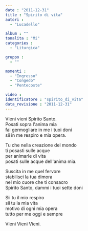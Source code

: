```yaml
---
date : "2011-12-31"
title : "Spirito di vita"
autori : 
  - "Lucadello"

album : ""
tonalita : "Mi"
categories : 
  - "Liturgica"

gruppo : 
  - ""

momenti : 
  - "Ingresso"
  - "Congedo"
  - "Pentecoste"

video : 
identificatore : "spirito_di_vita"
data_revisione : "2011-12-31"
---
```

  
  
  
  
  
  
  
  
  
  
Vieni vieni Spirito Santo.  
Posati sopra l'anima mia  
fai germogliare in me i tuoi doni  
sii in me respiro e mia opera.  
  
  
  
Tu che nella creazione del mondo  
ti posasti sulle  acque  
per animarle di vita   
posati sulle acque dell'anima mia.  
  
  
  
  
Suscita in me quel fervore   
stabilisci la tua dimora  
nel mio cuore che ti consacro   
Spirito Santo, dammi i tuoi sette doni  
  
  
  
  
Sii tu il mio respiro   
sii tu la mia vita  
motivo di ogni mia opera   
tutto per me oggi e sempre  
  
  
  
Vieni Vieni Vieni.    
  
  
  
